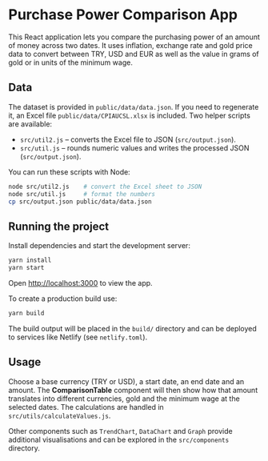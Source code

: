 # Purchase Power Comparison App

This React application lets you compare the purchasing power of an amount of money across two dates. It uses inflation, exchange rate and gold price data to convert between TRY, USD and EUR as well as the value in grams of gold or in units of the minimum wage.

## Data

The dataset is provided in `public/data/data.json`. If you need to regenerate it, an Excel file `public/data/CPIAUCSL.xlsx` is included. Two helper scripts are available:

- `src/util2.js` – converts the Excel file to JSON (`src/output.json`).
- `src/util.js` – rounds numeric values and writes the processed JSON (`src/output.json`).

You can run these scripts with Node:

```bash
node src/util2.js    # convert the Excel sheet to JSON
node src/util.js     # format the numbers
cp src/output.json public/data/data.json
```

## Running the project

Install dependencies and start the development server:

```bash
yarn install
yarn start
```

Open [http://localhost:3000](http://localhost:3000) to view the app.

To create a production build use:

```bash
yarn build
```

The build output will be placed in the `build/` directory and can be deployed to services like Netlify (see `netlify.toml`).

## Usage

Choose a base currency (TRY or USD), a start date, an end date and an amount. The **ComparisonTable** component will then show how that amount translates into different currencies, gold and the minimum wage at the selected dates. The calculations are handled in `src/utils/calculateValues.js`.

Other components such as `TrendChart`, `DataChart` and `Graph` provide additional visualisations and can be explored in the `src/components` directory.

